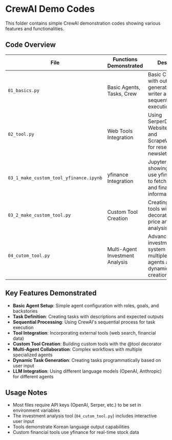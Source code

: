 # CrewAI Demo Codes

This folder contains simple CrewAI demonstration codes showing various features and functionalities.

## Code Overview

| File | Functions Demonstrated | Description |
|------|----------------------|-------------|
| `01_basics.py` | Basic Agents, Tasks, Crew | Basic CrewAI setup with outline generator and writer agents for sequential task execution |
| `02_tool.py` | Web Tools Integration | Using SerperDevTool, WebsiteSearchTool, and ScrapeWebsiteTool for research and newsletter creation |
| `03_1_make_custom_tool_yfinance.ipynb` | yfinance Integration | Jupyter notebook showing how to use yfinance library to fetch stock data and financial information |
| `03_2_make_custom_tool.py` | Custom Tool Creation | Creating custom tools with @tool decorator for stock price and financial analysis |
| `04_cutom_tool.py` | Multi-Agent Investment Analysis | Advanced investment analysis system with multiple specialized agents and dynamic task creation |

## Key Features Demonstrated

- **Basic Agent Setup**: Simple agent configuration with roles, goals, and backstories
- **Task Definition**: Creating tasks with descriptions and expected outputs
- **Sequential Processing**: Using CrewAI's sequential process for task execution
- **Tool Integration**: Incorporating external tools (web search, financial data)
- **Custom Tool Creation**: Building custom tools with the @tool decorator
- **Multi-Agent Collaboration**: Complex workflows with multiple specialized agents
- **Dynamic Task Generation**: Creating tasks programmatically based on user input
- **LLM Integration**: Using different language models (OpenAI, Anthropic) for different agents

## Usage Notes

- Most files require API keys (OpenAI, Serper, etc.) to be set in environment variables
- The investment analysis tool (`04_cutom_tool.py`) includes interactive user input
- Tools demonstrate Korean language output capabilities
- Custom financial tools use yfinance for real-time stock data